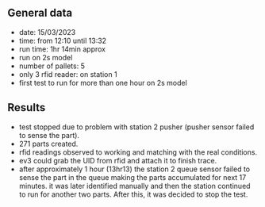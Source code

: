## General data

- date: 15/03/2023
- time: from 12:10 until 13:32
- run time: 1hr 14min approx
- run on 2s model
- number of pallets: 5
- only 3 rfid reader: on station 1
- first test to run for more than one hour on 2s model

## Results
- test stopped due to problem with station 2 pusher (pusher sensor failed to sense the part).
- 271 parts created.
- rfid readings observed to working and matching with the real conditions.
- ev3 could grab the UID from rfid and attach it to finish trace.
- after approximately 1 hour (13hr13) the station 2 queue sensor failed to sense the part in the queue making the parts accumulated for next 17 minutes. it was later identified manually and then the station continued to run for another two parts. After this, it was decided to stop the test.